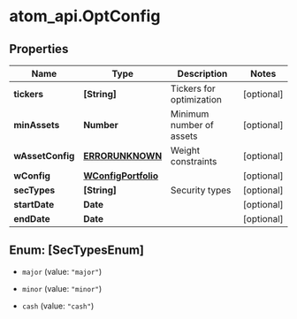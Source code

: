 # atom_api.OptConfig

## Properties
Name | Type | Description | Notes
------------ | ------------- | ------------- | -------------
**tickers** | **[String]** | Tickers for optimization | [optional] 
**minAssets** | **Number** | Minimum number of assets | [optional] 
**wAssetConfig** | [**ERRORUNKNOWN**](ERRORUNKNOWN.md) | Weight constraints | [optional] 
**wConfig** | [**WConfigPortfolio**](WConfigPortfolio.md) |  | [optional] 
**secTypes** | **[String]** | Security types | [optional] 
**startDate** | **Date** |  | [optional] 
**endDate** | **Date** |  | [optional] 


<a name="[SecTypesEnum]"></a>
## Enum: [SecTypesEnum]


* `major` (value: `"major"`)

* `minor` (value: `"minor"`)

* `cash` (value: `"cash"`)




